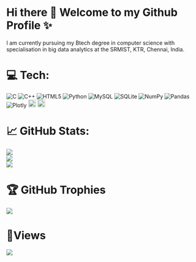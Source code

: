 # Hi there 👋 Welcome to my Github Profile ✨

I am currently pursuing my Btech degree in computer science with specialisation in big data analytics at the SRMIST, KTR, Chennai, India. 

# 💻 Tech:
![C](https://img.shields.io/badge/c-%2300599C.svg?style=for-the-badge&logo=c&logoColor=white) ![C++](https://img.shields.io/badge/c++-%2300599C.svg?style=for-the-badge&logo=c%2B%2B&logoColor=white) ![HTML5](https://img.shields.io/badge/html5-%23E34F26.svg?style=for-the-badge&logo=html5&logoColor=white) ![Python](https://img.shields.io/badge/python-3670A0?style=for-the-badge&logo=python&logoColor=ffdd54) ![MySQL](https://img.shields.io/badge/mysql-%2300f.svg?style=for-the-badge&logo=mysql&logoColor=white) ![SQLite](https://img.shields.io/badge/sqlite-%2307405e.svg?style=for-the-badge&logo=sqlite&logoColor=white) ![NumPy](https://img.shields.io/badge/numpy-%23013243.svg?style=for-the-badge&logo=numpy&logoColor=white) ![Pandas](https://img.shields.io/badge/pandas-%23150458.svg?style=for-the-badge&logo=pandas&logoColor=white) ![Plotly](https://img.shields.io/badge/Plotly-%233F4F75.svg?style=for-the-badge&logo=plotly&logoColor=white) 
<img src="https://img.shields.io/badge/Github-%23121011?style=plastic&logo=github&logoColor=white" height=20>
<img src="https://img.shields.io/badge/Visual_Studio_Code-0078D4?style=plastic&logo=visual%20studio%20code&logoColor=white" height=20>

# 📈 GitHub Stats:
![](https://github-readme-stats.vercel.app/api?username=saiksha8502&theme=nightowl&hide_border=true&include_all_commits=false&count_private=false)<br/>
![](https://github-readme-streak-stats.herokuapp.com/?user=saiksha8502&theme=nightowl&hide_border=true)<br/>
![](https://github-readme-stats.vercel.app/api/top-langs/?username=saiksha8502&langs_count=11&theme=nightowl&hide_border=true&include_all_commits=false&count_private=false&layout=compact)

# 🏆 GitHub Trophies
![](https://github-profile-trophy.vercel.app/?username=saiksha8502&theme=radical&no-frame=true&no-bg=false&margin-w=4)

# 👀Views  

![](https://komarev.com/ghpvc/?username=saiksha8502&label=PROFILE+VIEWS)
